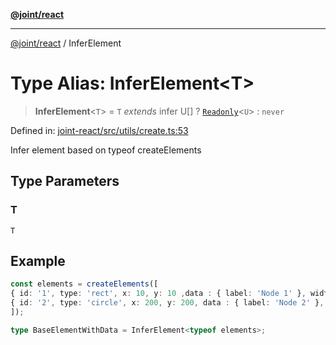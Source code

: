 [**@joint/react**](../README.md)

***

[@joint/react](../README.md) / InferElement

# Type Alias: InferElement\<T\>

> **InferElement**\<`T`\> = `T` *extends* infer U[] ? [`Readonly`](https://www.typescriptlang.org/docs/handbook/utility-types.html#readonlytype)\<`U`\> : `never`

Defined in: [joint-react/src/utils/create.ts:53](https://github.com/samuelgja/joint/blob/main/packages/joint-react/src/utils/create.ts#L53)

Infer element based on typeof createElements

## Type Parameters

### T

`T`

## Example

```ts
const elements = createElements([
{ id: '1', type: 'rect', x: 10, y: 10 ,data : { label: 'Node 1' }, width: 100, height: 100 },
{ id: '2', type: 'circle', x: 200, y: 200, data : { label: 'Node 2' }, width: 100, height: 100 },
]);

type BaseElementWithData = InferElement<typeof elements>;
```
